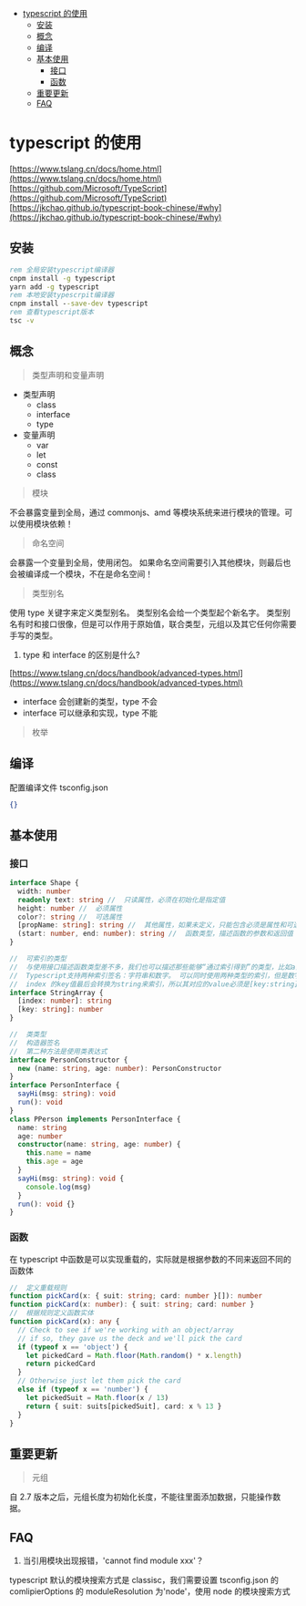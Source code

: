 - [typescript 的使用](#typescript-%E7%9A%84%E4%BD%BF%E7%94%A8)
  - [安装](#%E5%AE%89%E8%A3%85)
  - [概念](#%E6%A6%82%E5%BF%B5)
  - [编译](#%E7%BC%96%E8%AF%91)
  - [基本使用](#%E5%9F%BA%E6%9C%AC%E4%BD%BF%E7%94%A8)
    - [接口](#%E6%8E%A5%E5%8F%A3)
    - [函数](#%E5%87%BD%E6%95%B0)
  - [重要更新](#%E9%87%8D%E8%A6%81%E6%9B%B4%E6%96%B0)
  - [FAQ](#faq)

# typescript 的使用

[https://www.tslang.cn/docs/home.html](https://www.tslang.cn/docs/home.html)
[https://github.com/Microsoft/TypeScript](https://github.com/Microsoft/TypeScript)
[https://jkchao.github.io/typescript-book-chinese/#why](https://jkchao.github.io/typescript-book-chinese/#why)

## 安装

```bat
rem 全局安装typescript编译器
cnpm install -g typescript
yarn add -g typescript
rem 本地安装typescrpit编译器
cnpm install --save-dev typescript
rem 查看typescript版本
tsc -v
```

## 概念

> 类型声明和变量声明

- 类型声明
  - class
  - interface
  - type
- 变量声明
  - var
  - let
  - const
  - class

> 模块

不会暴露变量到全局，通过 commonjs、amd 等模块系统来进行模块的管理。可以使用模块依赖！

> 命名空间

会暴露一个变量到全局，使用闭包。 如果命名空间需要引入其他模块，则最后也会被编译成一个模块，不在是命名空间！

> 类型别名

使用 type 关键字来定义类型别名。
类型别名会给一个类型起个新名字。 类型别名有时和接口很像，但是可以作用于原始值，联合类型，元组以及其它任何你需要手写的类型。

1. type 和 interface 的区别是什么?

[https://www.tslang.cn/docs/handbook/advanced-types.html](https://www.tslang.cn/docs/handbook/advanced-types.html)

- interface 会创建新的类型，type 不会
- interface 可以继承和实现，type 不能

> 枚举

## 编译

配置编译文件 tsconfig.json

```json
{}
```

## 基本使用

### 接口

```typescript
interface Shape {
  width: number
  readonly text: string //  只读属性，必须在初始化是指定值
  height: number //  必须属性
  color?: string //  可选属性
  [propName: string]: string //  其他属性，如果未定义，只能包含必须是属性和可选属性，否则编译不了
  (start: number, end: number): string //  函数类型，描述函数的参数和返回值
}

//  可索引的类型
//  与使用接口描述函数类型差不多，我们也可以描述那些能够“通过索引得到”的类型，比如a[10]或ageMap["daniel"]
//  Typescript支持两种索引签名：字符串和数字。 可以同时使用两种类型的索引，但是数字索引的返回值必须是字符串索引返回值类型的子类型。
//  index 的key值最后会转换为string来索引，所以其对应的value必须是[key:string]:number的子类，否则编译过不了
interface StringArray {
  [index: number]: string
  [key: string]: number
}

//  类类型
//  构造器签名
//  第二种方法是使用类表达式
interface PersonConstructor {
  new (name: string, age: number): PersonConstructor
}
interface PersonInterface {
  sayHi(msg: string): void
  run(): void
}
class PPerson implements PersonInterface {
  name: string
  age: number
  constructor(name: string, age: number) {
    this.name = name
    this.age = age
  }
  sayHi(msg: string): void {
    console.log(msg)
  }
  run(): void {}
}
```

### 函数

在 typescript 中函数是可以实现重载的，实际就是根据参数的不同来返回不同的函数体

```typescript
//  定义重载规则
function pickCard(x: { suit: string; card: number }[]): number
function pickCard(x: number): { suit: string; card: number }
//  根据规则定义函数实体
function pickCard(x): any {
  // Check to see if we're working with an object/array
  // if so, they gave us the deck and we'll pick the card
  if (typeof x == 'object') {
    let pickedCard = Math.floor(Math.random() * x.length)
    return pickedCard
  }
  // Otherwise just let them pick the card
  else if (typeof x == 'number') {
    let pickedSuit = Math.floor(x / 13)
    return { suit: suits[pickedSuit], card: x % 13 }
  }
}
```

## 重要更新

> 元组

自 2.7 版本之后，元组长度为初始化长度，不能往里面添加数据，只能操作数据。

## FAQ

1. 当引用模块出现报错，'cannot find module xxx'？

typescript 默认的模块搜索方式是 classisc，我们需要设置 tsconfig.json 的 comlipierOptions 的 moduleResolution 为'node'，使用 node 的模块搜索方式
